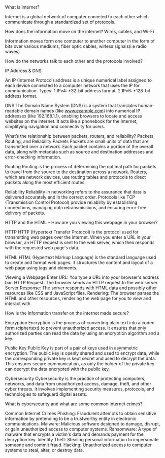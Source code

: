 What is internet?

Internet is a global network of computer conneted to each other which communicate through a standardized
set of protocols.

How does the information move on the internet?
Wires, cables, and Wi-Fi

Information moves form one computer to another computer in the form of bits over various mediums,
fiber optic cables, wirless signals(i.e radio waves)

How do the networks talk to each other and the protocols involved?

IP Address & DNS

An IP (Internet Protocol) address is a unique numerical label assigned to each device connected to a computer network that uses the IP for communication.
Types:
1.IPv4:
*32-bit address format.
2.IPv6:
*128-bit address format.

DNS
The Domain Name System (DNS) is a system that translates human-readable domain names (like www.example.com) into numerical IP addresses (like 192.168.1.1),
 enabling browsers to locate and access websites on the internet. 
It acts like a phonebook for the internet, simplifying navigation and connectivity for users.


What’s the relationship between packets, routers, and reliability?
Packets, Routing, and Reliability
Packets
Packets are small units of data that are transmitted over a network. Each packet contains a portion of the overall data, 
along with metadata such as source and destination addresses and error-checking information.

Routing
Routing is the process of determining the optimal path for packets to travel from the source to the destination across a network. 
Routers, which are network devices, use routing tables and protocols to direct packets along the most efficient routes.

Reliability
Reliability in networking refers to the assurance that data is delivered accurately and in the correct order.
 Protocols like TCP (Transmission Control Protocol) provide reliability by establishing connections, managing data retransmissions,
 and ensuring error-free delivery of packets.




HTTP and the HTML – How are you viewing this webpage in your browser?

HTTP
HTTP (Hypertext Transfer Protocol) is the protocol used for transmitting web pages over the internet. When you enter a URL in your browser, an HTTP request is sent to the web server, which then responds with the requested web page's data.

HTML
HTML (Hypertext Markup Language) is the standard language used to create and format web pages. It structures the content and layout of a web page using tags and elements.

Viewing a Webpage
Enter URL: You type a URL into your browser's address bar.
HTTP Request: The browser sends an HTTP request to the web server.
Server Response: The server responds with HTML data and possibly other resources like CSS and JavaScript files.
Rendering: The browser parses the HTML and other resources, rendering the web page for you to view and interact with.




How is the information transfer on the internet made secure?

Encryption
Encryption is the process of converting plain text into a coded form (ciphertext) to prevent unauthorized access. It ensures that only authorized parties can read the data by using an encryption algorithm and a key.

Public Key
Public Key is part of a pair of keys used in asymmetric encryption. The public key is openly shared and used to encrypt data, while the corresponding private key is kept secret and used to decrypt the data. This ensures secure communication, 
as only the holder of the private key can decrypt the data encrypted with the public key.


Cybersecurity
Cybersecurity is the practice of protecting computers, networks, and data from unauthorized access, damage, theft, and other cyber threats. It involves implementing security measures, protocols, and technologies to safeguard digital assets.


What is cybersecurity and what are some common internet crimes?

Common Internet Crimes
Phishing: Fraudulent attempts to obtain sensitive information by pretending to be a trustworthy entity in electronic communications.
Malware: Malicious software designed to damage, disrupt, or gain unauthorized access to computer systems.
Ransomware: A type of malware that encrypts a victim's data and demands payment for the decryption key.
Identity Theft: Stealing personal information to impersonate someone and commit fraud.
Hacking: Unauthorized access to computer systems to steal, alter, or destroy data.
